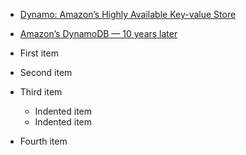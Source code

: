 

- [Dynamo: Amazon’s Highly Available Key-value Store](https://assets.amazon.science/ac/1d/eb50c4064c538c8ac440ce6a1d91/dynamo-amazons-highly-available-key-value-store.pdf)
 - [Amazon’s DynamoDB — 10 years later](https://www.amazon.science/latest-news/amazons-dynamodb-10-years-later)

- First item
- Second item
- Third item
    - Indented item
    - Indented item
- Fourth item
